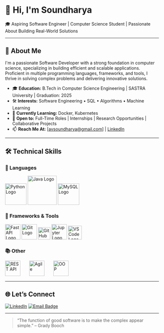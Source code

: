 # 👋 Hi, I'm Soundharya

🎓 Aspiring Software Engineer | Computer Science Student | Passionate About Building Real-World Solutions

---

## 🧭 About Me

I'm a passionate Software Developer with a strong foundation in computer science, specializing in building efficient and scalable applications. Proficient in multiple programming languages, frameworks, and tools, I thrive in solving complex problems and delivering innovative solutions.

- 🎓 **Education:** B.Tech in Computer Science Engineering | SASTRA University | Graduation: 2025
- 🛠️ **Interests:** Software Engineering • SQL • Algorithms • Machine Learning
- 🌱 **Currently Learning:**  Docker, Kubernetes
- 💼 **Open to:** Full-Time Roles | Internships | Research Opportunities | Collaborative Projects
- 📫 **Reach Me At:** [avsoundharya@gmail.com] | [LinkedIn](https://www.linkedin.com/in/soundharya-a-236104312/)

---

## 🛠 Technical Skills

### 📝 Languages  
<p align="left">
  <img src="https://uploads.sitepoint.com/wp-content/uploads/2022/10/1665705578python-logo.png" alt="Python Logo" width="70" />
  <img src="https://download.logo.wine/logo/Java_(programming_language)/Java_(programming_language)-Logo.wine.png" alt="Java Logo" width="95" />
  <img src="https://pngimg.com/uploads/mysql/mysql_PNG1.png" alt="MySQL Logo" width="70" />
</p>

### 🧪 Frameworks & Tools  
<p align="left">
  <img src="https://hellocoding.de/images/category/python/fastapi/fast-api-logo.jpeg" alt="FastAPI Logo" height="50" />
  <img src="https://1000logos.net/wp-content/uploads/2020/08/Git-Logo.png" alt="Git Logo" height="50" />
  <img src="https://logos-world.net/wp-content/uploads/2020/11/GitHub-Logo.png" alt="GitHub Logo" height="40" />
  <img src="https://kiran-parte.github.io/aiforall/assets/images/blog/jupyter.jpg" alt="Jupyter Logo" height="50" />
  <img src="https://code.visualstudio.com/assets/images/code-stable.png" alt="VS Code Logo" height="45" />
</p>

### 📚 Other  
<p align="left">
  <img src="https://d12m9erqbesehq.cloudfront.net/wp-content/uploads/2016/04/30152042/event-smart-rest-api.png" alt="REST API" height="50" style="margin-right: 25px;" />
  <img src="https://logodix.com/logo/1760613.png" alt="Agile" height="50" style="margin-right: 25px;" />
  <img src="https://tse2.mm.bing.net/th?id=OIP.oPZXQ6A50JJnPR6qKr6ngQHaH8&pid=Api&P=0&h=180" alt="OOP" height="50" style="margin-right: 25px;" />
</p>

---

## 🌐 Let’s Connect

[![LinkedIn](https://img.shields.io/badge/LinkedIn-%230077B5.svg?&style=flat&logo=linkedin&logoColor=white)](https://www.linkedin.com/in/soundharya-a-236104312/)
<a href="mailto:avsoundharya@gmail.com">
  <img src="https://img.shields.io/badge/Email-D14836?style=flat&logo=gmail&logoColor=white" alt="Email Badge">
</a>

---

> “The function of good software is to make the complex appear simple.” – Grady Booch
